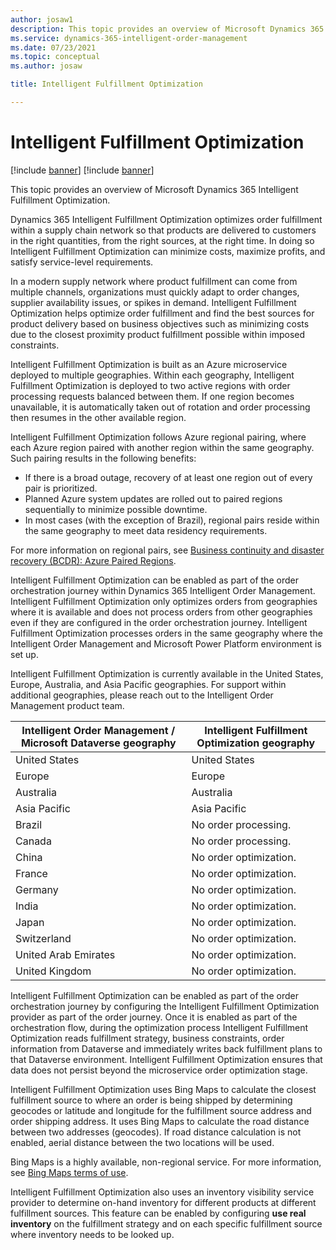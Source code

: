 ```yaml
---
author: josaw1
description: This topic provides an overview of Microsoft Dynamics 365 Intelligent Fulfillment Optimization.
ms.service: dynamics-365-intelligent-order-management
ms.date: 07/23/2021
ms.topic: conceptual
ms.author: josaw

title: Intelligent Fulfillment Optimization

---
```


# Intelligent Fulfillment Optimization

[!include [banner](includes/banner.md)]
[!include [banner](includes/preview-banner.md)]

This topic provides an overview of Microsoft Dynamics 365 Intelligent Fulfillment Optimization.

Dynamics 365 Intelligent Fulfillment Optimization optimizes order fulfillment within a supply chain network so that products are delivered to customers in the right quantities, from the right sources, at the right time. In doing so Intelligent Fulfillment Optimization can minimize costs, maximize profits, and satisfy service-level requirements.  
  
In a modern supply network where product fulfillment can come from multiple channels, organizations must quickly adapt to order changes, supplier availability issues, or spikes in demand. Intelligent Fulfillment Optimization helps optimize order fulfillment and find the best sources for product delivery based on business objectives such as minimizing costs due to the closest proximity product fulfillment possible within imposed constraints.  

Intelligent Fulfillment Optimization is built as an Azure microservice deployed to multiple geographies. Within each geography, Intelligent Fulfillment Optimization is deployed to two active regions with order processing requests balanced between them. If one region becomes unavailable, it is automatically taken out of rotation and order processing then resumes in the other available region. 

Intelligent Fulfillment Optimization follows Azure regional pairing, where each Azure region paired with another region within the same geography. Such pairing results in the following benefits:

- If there is a broad outage, recovery of at least one region out of every pair is prioritized.
- Planned Azure system updates are rolled out to paired regions sequentially to minimize possible downtime.
- In most cases (with the exception of Brazil), regional pairs reside within the same geography to meet data residency requirements. 

For more information on regional pairs, see [Business continuity and disaster recovery (BCDR): Azure Paired Regions](/azure/best-practices-availability-paired-regions). 

Intelligent Fulfillment Optimization can be enabled as part of the order orchestration journey within Dynamics 365 Intelligent Order Management. Intelligent Fulfillment Optimization only optimizes orders from geographies where it is available and does not process orders from other geographies even if they are configured in the order orchestration journey. Intelligent Fulfillment Optimization processes orders in the same geography where the Intelligent Order Management and Microsoft Power Platform environment is set up. 

Intelligent Fulfillment Optimization is currently available in the United States, Europe, Australia, and Asia Pacific geographies. For support within additional geographies, please reach out to the Intelligent Order Management product team. 

| Intelligent Order Management / Microsoft Dataverse geography | Intelligent Fulfillment Optimization geography |
|---|---|
|  United States | United States |
| Europe  | Europe |
| Australia  | Australia |
| Asia Pacific   | Asia Pacific |
| Brazil  | No order processing. |
| Canada  | No order processing. |
| China  | No order optimization. |
| France  | No order optimization. |
| Germany  | No order optimization. |
| India  | No order optimization. |
| Japan  | No order optimization. |
| Switzerland  | No order optimization. |
| United Arab Emirates  | No order optimization. |
|  United Kingdom | No order optimization. |

Intelligent Fulfillment Optimization can be enabled as part of the order orchestration journey by configuring the Intelligent Fulfillment Optimization provider as part of the order journey. Once it is enabled as part of the orchestration flow, during the optimization process Intelligent Fulfillment Optimization reads fulfillment strategy, business constraints, order information from Dataverse and immediately writes back fulfillment plans to that Dataverse environment. Intelligent Fulfillment Optimization ensures that data does not persist beyond the microservice order optimization stage. 
 
Intelligent Fulfillment Optimization uses Bing Maps to calculate the closest fulfillment source to where an order is being shipped by determining geocodes or latitude and longitude for the fulfillment source address and order shipping address. It uses Bing Maps to calculate the road distance between two addresses (geocodes). If road distance calculation is not enabled, aerial distance between the two locations will be used. 

Bing Maps is a highly available, non-regional service. For more information, see [Bing Maps terms of use](https://www.microsoft.com/en-us/maps/product). 

Intelligent Fulfillment Optimization also uses an inventory visibility service provider to determine on-hand inventory for different products at different fulfillment sources. This feature can be enabled by configuring **use real inventory** on the fulfillment strategy and on each specific fulfillment source where inventory needs to be looked up. 

